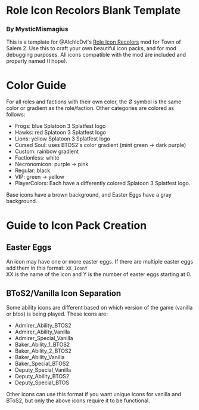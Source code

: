 # Role Icon Recolors Blank Template

### By MysticMismagius

This is a template for @AlchlcDvl's [Role Icon Recolors](https://github.com/AlchlcDvl/RoleIconRecolors) mod for Town of Salem 2. Use this to craft your own beautiful icon packs, and for mod debugging purposes. All icons compatible with the mod are included and properly named (I hope).

# Color Guide

For all roles and factions with their own color, the Ø symbol is the same color or gradient as the role/faction. Other categories are colored as follows:

- Frogs: blue Splatoon 3 Splatfest logo
- Hawks: red Splatoon 3 Splatfest logo
- Lions: yellow Splatoon 3 Splatfest logo
- Cursed Soul: uses BTOS2's color gradient (mint green -> dark purple)
- Custom: rainbow gradient
- Factionless: white
- Necronomicon: purple -> pink
- Regular: black
- VIP: green -> yellow
- PlayerColors: Each have a differently colored Splatoon 3 Splatfest logo.

Base icons have a brown background, and Easter Eggs have a gray background.

# Guide to Icon Pack Creation

## Easter Eggs
An icon may have one or more easter eggs. If there are multiple easter eggs add them in this format: `XX_IconY` <br>
XX is the name of the icon and Y is the number of easter eggs starting at 0.

## BToS2/Vanilla Icon Separation

Some ability icons are different based on which version of the game (vanilla or btos) is being played. These icons are:
  - Admirer_Ability_BTOS2
  - Admirer_Ability_Vanilla
  - Admirer_Special_Vanilla
  - Baker_Ability_1_BTOS2
  - Baker_Ability_2_BTOS2
  - Baker_Ability_Vanilla
  - Baker_Special_BTOS2
  - Deputy_Special_Vanilla
  - Deputy_Ability_BTOS2
  - Deputy_Special_BTOS

Other icons can use this format if you want unique icons for vanilla and BToS2, but only the above icons require it to be functional.
